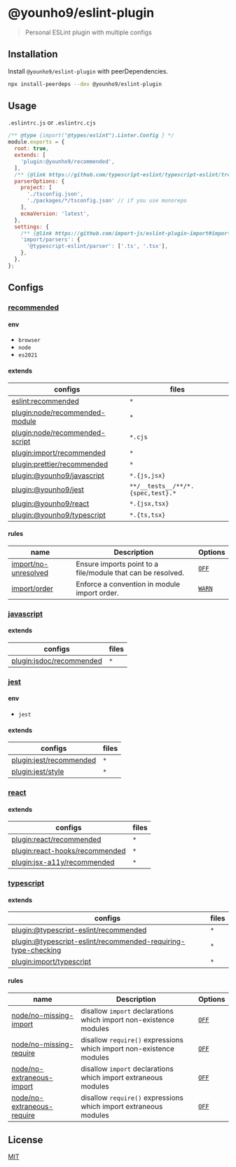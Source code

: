 # @younho9/eslint-plugin

> Personal ESLint plugin with multiple configs

## Installation

Install `@younho9/eslint-plugin` with peerDependencies.

```sh
npx install-peerdeps --dev @younho9/eslint-plugin
```

## Usage

`.eslintrc.js` or `.eslintrc.cjs`

<!-- prettier-ignore-start -->
```js
/** @type {import("@types/eslint").Linter.Config } */
module.exports = {
  root: true,
  extends: [
    'plugin:@younho9/recommended',
  ],
  /** {@link https://github.com/typescript-eslint/typescript-eslint/tree/master/packages/parser#configuration} */
  parserOptions: {
    project: [
      './tsconfig.json',
      './packages/*/tsconfig.json' // if you use monorepo
    ],
    ecmaVersion: 'latest',
  },
  settings: {
    /** {@link https://github.com/import-js/eslint-plugin-import#importparsers} */
    'import/parsers': {
      '@typescript-eslint/parser': ['.ts', '.tsx'],
    },
  },
};
```
<!-- prettier-ignore-end -->

## Configs

### [recommended](src/configs/recommended.ts)

#### env

- `browser`
- `node`
- `es2021`

#### extends

| configs                                                                                                     | files                             |
| ----------------------------------------------------------------------------------------------------------- | --------------------------------- |
| [eslint:recommended](https://eslint.org/docs/rules/)                                                        | `*`                               |
| [plugin:node/recommended-module](https://github.com/mysticatea/eslint-plugin-node#-configs)                 | `*`                               |
| [plugin:node/recommended-script](https://github.com/mysticatea/eslint-plugin-node#-configs)                 | `*.cjs`                           |
| [plugin:import/recommended](https://github.com/import-js/eslint-plugin-import#installation)                 | `*`                               |
| [plugin:prettier/recommended](https://github.com/prettier/eslint-plugin-prettier#recommended-configuration) | `*`                               |
| [plugin:@younho9/javascript](#javascript)                                                                   | `*.{js,jsx}`                      |
| [plugin:@younho9/jest](#jest)                                                                               | `**/__tests__/**/*.{spec,test}.*` |
| [plugin:@younho9/react](#react)                                                                             | `*.{jsx,tsx}`                     |
| [plugin:@younho9/typescript](#typescript)                                                                   | `*.{ts,tsx}`                      |

#### rules

| name                                                                                                            | Description                                                 | Options                                      |
| --------------------------------------------------------------------------------------------------------------- | ----------------------------------------------------------- | -------------------------------------------- |
| [import/no-unresolved](https://github.com/import-js/eslint-plugin-import/blob/main/docs/rules/no-unresolved.md) | Ensure imports point to a file/module that can be resolved. | [`OFF`](src/configs/rules/import.ts#L7)      |
| [import/order](https://github.com/import-js/eslint-plugin-import/blob/main/docs/rules/order.md)                 | Enforce a convention in module import order.                | [`WARN`](src/configs/rules/import.ts#L8-L17) |

### [javascript](src/configs/javascript.ts)

#### extends

| configs                                                                                | files |
| -------------------------------------------------------------------------------------- | ----- |
| [plugin:jsdoc/recommended](https://github.com/gajus/eslint-plugin-jsdoc#configuration) | `*`   |

### [jest](src/configs/jest.ts)

#### env

- `jest`

#### extends

| configs                                                                                     | files |
| ------------------------------------------------------------------------------------------- | ----- |
| [plugin:jest/recommended](https://github.com/jest-community/eslint-plugin-jest#recommended) | `*`   |
| [plugin:jest/style](https://github.com/jest-community/eslint-plugin-jest#style)             | `*`   |

### [react](src/configs/react.ts)

#### extends

| configs                                                                                                                       | files |
| ----------------------------------------------------------------------------------------------------------------------------- | ----- |
| [plugin:react/recommended](https://github.com/yannickcr/eslint-plugin-react#recommended)                                      | `*`   |
| [plugin:react-hooks/recommended](https://github.com/facebook/react/tree/main/packages/eslint-plugin-react-hooks#installation) | `*`   |
| [plugin:jsx-a11y/recommended](https://github.com/jsx-eslint/eslint-plugin-jsx-a11y#usage)                                     | `*`   |

### [typescript](src/configs/typescript.ts)

#### extends

| configs                                                                                                                                                                        | files |
| ------------------------------------------------------------------------------------------------------------------------------------------------------------------------------ | ----- |
| [plugin:@typescript-eslint/recommended](https://github.com/typescript-eslint/typescript-eslint/tree/master/packages/eslint-plugin#recommended-configs)                         | `*`   |
| [plugin:@typescript-eslint/recommended-requiring-type-checking](https://github.com/typescript-eslint/typescript-eslint/tree/master/packages/eslint-plugin#recommended-configs) | `*`   |
| [plugin:import/typescript](https://github.com/import-js/eslint-plugin-import#typescript)                                                                                       | `*`   |

#### rules

| name                                                                                                                           | Description                                                         | Options                                |
| ------------------------------------------------------------------------------------------------------------------------------ | ------------------------------------------------------------------- | -------------------------------------- |
| [node/no-missing-import](https://github.com/mysticatea/eslint-plugin-node/blob/master/docs/rules/no-missing-import.md)         | disallow `import` declarations which import non-existence modules   | [`OFF`](src/configs/rules/node.ts#L7)  |
| [node/no-missing-require](https://github.com/mysticatea/eslint-plugin-node/blob/master/docs/rules/no-missing-require.md)       | disallow `require()` expressions which import non-existence modules | [`OFF`](src/configs/rules/node.ts#L8)  |
| [node/no-extraneous-import](https://github.com/mysticatea/eslint-plugin-node/blob/master/docs/rules/no-extraneous-import.md)   | disallow `import` declarations which import extraneous modules      | [`OFF`](src/configs/rules/node.ts#L9)  |
| [node/no-extraneous-require](https://github.com/mysticatea/eslint-plugin-node/blob/master/docs/rules/no-extraneous-require.md) | disallow `require()` expressions which import extraneous modules    | [`OFF`](src/configs/rules/node.ts#L10) |

## License

[MIT](../../LICENSE)
